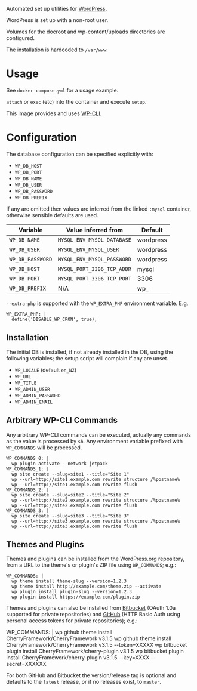 Automated set up utilities for [WordPress].

WordPress is set up with a non-root user.

Volumes for the docroot and wp-content/uploads directories are configured.

The installation is hardcoded to `/var/www`.

# Usage

See `docker-compose.yml` for a usage example.

`attach` or `exec` (etc) into the container and execute `setup`.

This image provides and uses [WP-CLI].

# Configuration

The database configuration can be specified explicitly with:

- `WP_DB_HOST`
- `WP_DB_PORT`
- `WP_DB_NAME`
- `WP_DB_USER`
- `WP_DB_PASSWORD`
- `WP_DB_PREFIX`

If any are omitted then values are inferred from the linked ```:mysql```
container, otherwise sensible defaults are used.

Variable             | Value inferred from            | Default
-------------------- | ------------------------------ | ---------
`WP_DB_NAME`         | `MYSQL_ENV_MYSQL_DATABASE`     | wordpress
`WP_DB_USER`         | `MYSQL_ENV_MYSQL_USER`         | wordpress
`WP_DB_PASSWORD`     | `MYSQL_ENV_MYSQL_PASSWORD`     | wordpress
`WP_DB_HOST`         | `MYSQL_PORT_3306_TCP_ADDR`     | mysql
`WP_DB_PORT`         | `MYSQL_PORT_3306_TCP_PORT`     | 3306
`WP_DB_PREFIX`       | N/A                            | wp_

`--extra-php` is supported with the `WP_EXTRA_PHP` environment variable. E.g.

    WP_EXTRA_PHP: |
      define('DISABLE_WP_CRON', true);

## Installation

The initial DB is installed, if not already installed in the DB, using the
following variables; the setup script will complain if any are unset.

- `WP_LOCALE` (default `en_NZ`)
- `WP_URL`
- `WP_TITLE`
- `WP_ADMIN_USER`
- `WP_ADMIN_PASSWORD`
- `WP_ADMIN_EMAIL`

## Arbitrary WP-CLI Commands

Any arbitrary WP-CLI commands can be executed, actually any commands as the
value is processed by `sh`. Any environment variable prefixed with `WP_COMMANDS`
will be processed.

    WP_COMMANDS_0: |
      wp plugin activate --network jetpack
    WP_COMMANDS_1: |
      wp site create --slug=site1 --title="Site 1"
      wp --url=http://site1.example.com rewrite structure /%postname%
      wp --url=http://site1.example.com rewrite flush
    WP_COMMANDS_2: |
      wp site create --slug=site2 --title="Site 2"
      wp --url=http://site2.example.com rewrite structure /%postname%
      wp --url=http://site2.example.com rewrite flush
    WP_COMMANDS_3: |
      wp site create --slug=site3 --title="Site 3"
      wp --url=http://site3.example.com rewrite structure /%postname%
      wp --url=http://site3.example.com rewrite flush

## Themes and Plugins

Themes and plugins can be installed from the WordPress.org repository, from a
URL to the theme's or plugin's ZIP file using `WP_COMMANDS`; e.g.:

    WP_COMMANDS: |
      wp theme install theme-slug --version=1.2.3
      wp theme install http://example.com/theme.zip --activate
      wp plugin install plugin-slug --version=1.2.3
      wp plugin install https://example.com/plugin.zip

Themes and plugins can also be installed from [Bitbucket] (OAuth 1.0a supported
for private repositories) and [GitHub] (HTTP Basic Auth using personal access
tokens for private repositories); e.g.:

  WP_COMMANDS: |
    wp github theme install CherryFramework/CherryFramework v3.1.5
    wp github theme install CherryFramework/CherryFramework v3.1.5 --token=XXXXX
    wp bitbucket plugin install CherryFramework/cherry-plugin v3.1.5
    wp bitbucket plugin install CherryFramework/cherry-plugin v3.1.5 --key=XXXX --secret=XXXXXX

For both GitHub and Bitbucket the version/release tag is optional and defaults
to the `latest` release, or if no releases exist, to `master`.

[WP-CLI]: http://wp-cli.org
[Bitbucket]: https://bitbucket.com
[GitHub]: https://github.com
[WordPress]: https://wordpress.org

